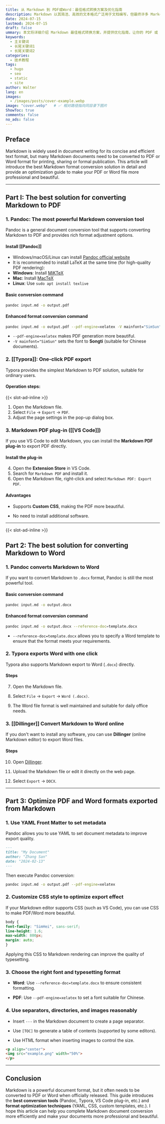 ```yaml
---
title: 从 Markdown 到 PDF或Word：最佳格式转换方案及优化指南
description: Markdown 以其简洁、高效的文本格式广泛用于文档编写，但最终许多 Markdown 文档需要转换为 PDF 或 Word 格式，以便打印、分享或正式发布。本文将详细介绍 Markdown **最佳格式转换方案**，并提供**优化指南**，让你的 PDF 或 Word 文件更加专业美观。
date: 2024-07-15
lastmod: 2024-07-15
draft: false
ummary: 本文将详细介绍 Markdown 最佳格式转换方案，并提供优化指南，让你的 PDF 或 Word 文件更加专业美观。
keywords:
  - 主关键词
  - 长尾关键词1
  - 长尾关键词2
categories:
  - 技术教程
tags:
  - hugo
  - seo
  - static
  - site
author: Walter
lang: en
images:
  - /images/posts/cover-example.webp
image: "cover.webp"   # ✅ 相对路径指向同目录下图片
ShowToc: true
comments: false
no_ads: false
---
```


## Preface

Markdown is widely used in document writing for its concise and efficient text format, but many Markdown documents need to be converted to PDF or Word format for printing, sharing or formal publication. This article will introduce the best Markdown format conversion solution in detail and provide an optimization guide to make your PDF or Word file more professional and beautiful.

---

## **Part I: The best solution for converting Markdown to PDF**

### **1. Pandoc: The most powerful Markdown conversion tool**

Pandoc is a general document conversion tool that supports converting Markdown to PDF and provides rich format adjustment options.

#### **Install [[Pandoc]]**

- Windows/macOS/Linux can install [Pandoc official website](https://pandoc.org/)
- It is recommended to install LaTeX at the same time (for high-quality PDF rendering):
- **Windows**: Install [MiKTeX](https://miktex.org/)
- **Mac**: Install [MacTeX](http://www.tug.org/mactex/)
- **Linux**: Use `sudo apt install texlive`

#### **Basic conversion command**

```sh
pandoc input.md -o output.pdf
```

#### **Enhanced format conversion command**

```sh
pandoc input.md -o output.pdf --pdf-engine=xelatex -V mainfont="SimSun"
```

- `--pdf-engine=xelatex` makes PDF generation more beautiful.
- `-V mainfont="SimSun"` sets the font to **Songti** (suitable for Chinese documents).

### **2. [[Typora]]: One-click PDF export**

Typora provides the simplest Markdown to PDF solution, suitable for ordinary users.

#### **Operation steps**:
{{< slot-ad-inline >}}
1. Open the Markdown file.
2. Select `File` → `Export` → `PDF`.
3. Adjust the page settings in the pop-up dialog box.

### **3. Markdown PDF plug-in ([[VS Code]])**

If you use VS Code to edit Markdown, you can install the **Markdown PDF plug-in** to export PDF directly.

#### **Install the plug-in**

4. Open the **Extension Store** in VS Code.
5. Search for `Markdown PDF` and install it.
6. Open the Markdown file, right-click and select `Markdown PDF: Export PDF`.

#### **Advantages**

- Supports **Custom CSS**, making the PDF more beautiful.

- No need to install additional software.

---
{{< slot-ad-inline >}}
## **Part 2: The best solution for converting Markdown to Word**

### **1. Pandoc converts Markdown to Word**

If you want to convert Markdown to `.docx` format, Pandoc is still the most powerful tool.

#### **Basic conversion command**

```sh
pandoc input.md -o output.docx
```

#### **Enhanced format conversion command**

```sh
pandoc input.md -o output.docx --reference-doc=template.docx
```

- `--reference-doc=template.docx` allows you to specify a Word template to ensure that the format meets your requirements.

### **2. Typora exports Word with one click**

Typora also supports Markdown export to Word (`.docx`) directly.

#### **Steps**

7. Open the Markdown file.

8. Select `File` → `Export` → `Word (.docx)`.

9. The Word file format is well maintained and suitable for daily office needs.

### **3. [[Dillinger]] Convert Markdown to Word online**

If you don't want to install any software, you can use **Dillinger** (online Markdown editor) to export Word files.

#### **Steps**

10. Open [Dillinger](https://dillinger.io/).

11. Upload the Markdown file or edit it directly on the web page.

12. Select `Export` → `DOCX`.

---

## **Part 3: Optimize PDF and Word formats exported from Markdown**

### **1. Use YAML Front Matter to set metadata**

Pandoc allows you to use YAML to set document metadata to improve export quality.

```markdown
---
title: "My Document"
author: "Zhang San"
date: "2024-02-13"
---
```

Then execute Pandoc conversion:

```sh
pandoc input.md -o output.pdf --pdf-engine=xelatex
```

### **2. Customize CSS style to optimize export effect**

If your Markdown editor supports CSS (such as VS Code), you can use CSS to make PDF/Word more beautiful.

```css
body {
font-family: "SimHei", sans-serif;
line-height: 1.6;
max-width: 800px;
margin: auto;
}
```

Applying this CSS to Markdown rendering can improve the quality of typesetting.

### **3. Choose the right font and typesetting format**

- **Word**: Use `--reference-doc=template.docx` to ensure consistent formatting.

- **PDF**: Use `--pdf-engine=xelatex` to set a font suitable for Chinese.

### **4. Use separators, directories, and images reasonably**

- Insert `---` in the Markdown document to create a page separator.

- Use `[TOC]` to generate a table of contents (supported by some editors).

- Use HTML format when inserting images to control the size.

```markdown
<p align="center">
<img src="example.png" width="50%">
</p>
```

---

## **Conclusion**

Markdown is a powerful document format, but it often needs to be converted to PDF or Word when officially released. This guide introduces the **best conversion tools** (Pandoc, Typora, VS Code plug-in, etc.) and **format optimization techniques** (YAML, CSS, custom templates, etc.). I hope this article can help you complete Markdown document conversion more efficiently and make your documents more professional and beautiful.